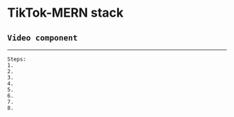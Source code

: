 # TikTok-MERN stack

## `Video component`









---
    Steps:
    1. 
    2. 
    3. 
    4. 
    5. 
    6. 
    7. 
    8. 

